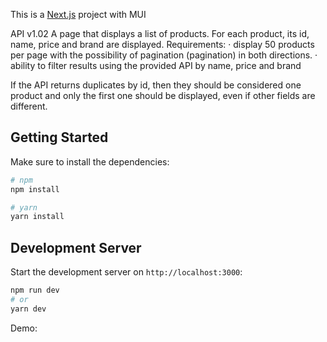 This is a [Next.js](https://nextjs.org/) project with MUI

API v1.02
A page that displays a list of products. For each product, its id, name, price and brand are displayed.
Requirements:
· display 50 products per page with the possibility of pagination (pagination) in both directions.
· ability to filter results using the provided API by name, price and brand

If the API returns duplicates by id, then they should be considered one product and only the first one should be displayed, even if other fields are different.

## Getting Started

Make sure to install the dependencies:

```bash
# npm
npm install

# yarn
yarn install
```

## Development Server

Start the development server on `http://localhost:3000`:

```bash
npm run dev
# or
yarn dev
```

Demo: 
